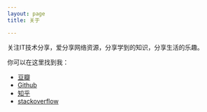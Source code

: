 ```yaml
---
layout: page
title: 关于

---
```




关注IT技术分享，爱分享网络资源，分享学到的知识，分享生活的乐趣。


你可以在这里找到我：

- [豆瓣]()
- [Github]()
- [知乎]()
- [stackoverflow]()

